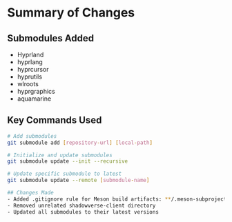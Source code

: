 # Summary of Changes

## Submodules Added
- Hyprland
- hyprlang
- hyprcursor
- hyprutils
- wlroots
- hyprgraphics
- aquamarine

## Key Commands Used
```bash
# Add submodules
git submodule add [repository-url] [local-path]

# Initialize and update submodules
git submodule update --init --recursive

# Update specific submodule to latest
git submodule update --remote [submodule-name]

## Changes Made
- Added .gitignore rule for Meson build artifacts: **/.meson-subproject-wrap-hash.txt
- Removed unrelated shadowverse-client directory
- Updated all submodules to their latest versions
```
